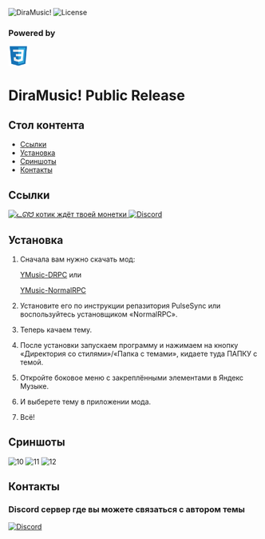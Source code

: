 ![DiraMusic!](https://github.com/Diramix/DiraMusic/assets/79011730/b91c8203-5753-44ce-9c29-d9f775b832cf)
![License](https://img.shields.io/github/license/Diramix/Spotify-Music.svg?style=for-the-badge)

### Powered by
<a href="https://developer.mozilla.org/en-US/docs/Web/CSS"><img src="https://raw.githubusercontent.com/devicons/devicon/master/icons/css3/css3-original.svg" height="40px" width="40px" /></a>
    
# DiraMusic! Public Release

## Стол контента
- [Ссылки](#Ссылки)
- [Установка](#Установка)
- [Сриншоты](#Сриншоты)
- [Контакты](#Контакты)

## Ссылки
<p>
    <a href="https://boosty.to/diramix">
      <img width="100" alt="ᓚᘏᗢ котик ждёт твоей монетки" src="https://i.imgur.com/kVUV5rV.png">
    </a>
    <a href="https://discord.gg/ky6bcdy7KA">
      <img width="100" alt="Discord" src="https://i.imgur.com/1BW96c2.png">
    </a
</p>

## Установка
1. Сначала вам нужно скачать мод:
   
    [YMusic-DRPC](https://github.com/PulseSync-Official/YMusic-DRPC) или

   [YMusic-NormalRPC](https://github.com/Diramix/YMusic-NormalRPC)
2. Установите его по инструкции репазитория PulseSync или воспользуйтесь установщиком «NormalRPC».
3. Теперь качаем тему.
4. После установки запускаем программу и нажимаем на кнопку «Директория со стилями»/«Папка с темами», кидаете туда ПАПКУ с темой.
5. Откройте боковое меню с закреплёнными элементами в Яндекс Музыке.
6. И выберете тему в приложении мода.
7. Всё!

## Сриншоты
![10](https://github.com/Diramix/DiraMusic/assets/79011730/f923b575-b1c9-4b8b-a663-f40193471343)
![11](https://github.com/Diramix/DiraMusic/assets/79011730/6fd13116-2f33-4bee-ba55-e3f770f9f09b)
![12](https://github.com/Diramix/DiraMusic/assets/79011730/2cf7b886-72b8-4be0-a05d-cb48806f52ef)

## Контакты
### Discord сервер где вы можете связаться с автором темы
[![Discord](https://img.shields.io/badge/Discord-%237289DA.svg?logo=discord&logoColor=white)](https://discord.gg/ky6bcdy7KA)
